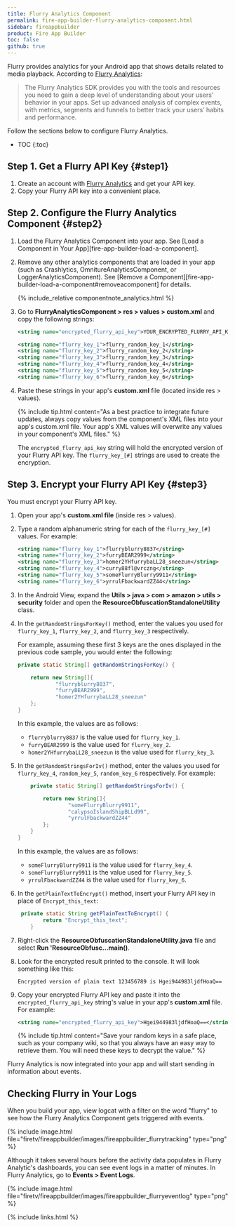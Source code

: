 ```yaml
---
title: Flurry Analytics Component
permalink: fire-app-builder-flurry-analytics-component.html
sidebar: fireappbuilder
product: Fire App Builder
toc: false
github: true
---
```


Flurry provides analytics for your Android app that shows details related to media playback. According to [Flurry Analytics](https://developer.yahoo.com/flurry/docs/analytics/):

>The Flurry Analytics SDK provides you with the tools and resources you need to gain a deep level of understanding about your users’ behavior in your apps. Set up advanced analysis of complex events, with metrics, segments and funnels to better track your users’ habits and performance. 

Follow the sections below to configure Flurry Analytics.

* TOC
{:toc}

## Step 1. Get a Flurry API Key {#step1}

1.  Create an account with [Flurry Analytics](https://developer.yahoo.com/analytics/) and get your API key.
2.  Copy your Flurry API key into a convenient place.

## Step 2. Configure the Flurry Analytics Component {#step2}

1.  Load the Flurry Analytics Component into your app. See [Load a Component in Your App][fire-app-builder-load-a-component].
    
2.  Remove any other analytics components that are loaded in your app (such as Crashlytics, OmnitureAnalyticsComponent, or LoggerAnalyticsComponent). See [Remove a Component][fire-app-builder-load-a-component#removeacomponent] for details.
    
    {% include_relative componentnote_analytics.html %}
    
2.  Go to **FlurryAnalyticsComponent > res > values > custom.xml** and copy the following strings:

    ```xml
    <string name="encrypted_flurry_api_key">YOUR_ENCRYPTED_FLURRY_API_KEY</string>

    <string name="flurry_key_1">flurry_random_key_1</string>
    <string name="flurry_key_2">flurry_random_key_2</string>
    <string name="flurry_key_3">flurry_random_key_3</string>
    <string name="flurry_key_4">flurry_random_key_4</string>
    <string name="flurry_key_5">flurry_random_key_5</string>
    <string name="flurry_key_6">flurry_random_key_6</string>
    ```
    
3.  Paste these strings in your app's **custom.xml** file (located inside res > values).  

     {% include tip.html content="As a best practice to integrate future updates, always copy values from the component's XML files into your app's custom.xml file. Your app's XML values will overwrite any values in your component's XML files." %}
          
     The `encrypted_flurry_api_key` string will hold the encrypted version of your Flurry API key. The `flurry_key_[#]` strings are used to create the encryption.

## Step 3. Encrypt your Flurry API Key {#step3}

You must encrypt your Flurry API key.

1.  Open your app's **custom.xml file** (inside res > values).
2.  Type a random alphanumeric string for each of the `flurry_key_[#]` values. For example:
    
    ```xml
    <string name="flurry_key_1">flurryblurry8837</string>
    <string name="flurry_key_2">furryBEAR2999</string>
    <string name="flurry_key_3">homer2YHfurrybaLL28_sneezun</string>
    <string name="flurry_key_4">curry88fl@vrczng</string>
    <string name="flurry_key_5">someFlurryBlurry9911</string>
    <string name="flurry_key_6">yrrulFbackwardZZ44</string>
    ```
    
4.  In the Android View, expand the **Utils > java > com > amazon > utils > security** folder and open the **ResourceObfuscationStandaloneUtility** class.
5.  In the `getRandomStringsForKey()` method, enter the values you used for `flurry_key_1`, `flurry_key_2`, and `flurry_key_3` respectively. 
    
    For example, assuming these first 3 keys are the ones displayed in the previous code sample, you would enter the following:
        
    ```java
    private static String[] getRandomStringsForKey() {

        return new String[]{
                "flurryblurry8837",
                "furryBEAR2999",
                "homer2YHfurrybaLL28_sneezun"
        };
    }
    ```
    
    In this example, the values are as follows:
     
    *  `flurryblurry8837` is the value used for `flurry_key_1`. 
    *  `furryBEAR2999` is the value used for `flurry_key_2`. 
    *  `homer2YHfurrybaLL28_sneezun` is the value used for `flurry_key_3`.
    
6.  In the `getRandomStringsForIv()` method, enter the values you used for `flurry_key_4`, `random_key_5`, `random_key_6` respectively. For example:
    
    ```java
        private static String[] getRandomStringsForIv() {
    
            return new String[]{
                    "someFlurryBlurry9911",
                    "calypsoIslandShipBLLd99",
                    "yrrulFbackwardZZ44"
            };
        }
    }
    ```
    
    In this example, the values are as follows:
     
    *  `someFlurryBlurry9911` is the value used for `flurry_key_4`. 
    *  `someFlurryBlurry9911` is the value used for `flurry_key_5`.
    *  `yrrulFbackwardZZ44` is the value used for `flurry_key_6`.
    
7.  In the `getPlainTextToEncrypt()` method, insert your Flurry API key in place of `Encrypt_this_text`:
    
    ```java
     private static String getPlainTextToEncrypt() {
            return "Encrypt_this_text";
        }
    ```
    
8.  Right-click the **ResourceObfuscationStandaloneUtility.java** file and select **Run 'ResourceObfusc...main()**.
9.  Look for the encrypted result printed to the console. It will look something like this:

    ```
    Encrypted version of plain text 123456789 is Hgei944983ljdfHoaQ==
    ```
    
10. Copy your encrypted Flurry API key and paste it into the `encrypted_flurry_api_key` string's value in your app's **custom.xml** file. For example:
                                                                                        
    ```xml
    <string name="encrypted_flurry_api_key">Hgei944983ljdfHoaQ==</string>
    ```
    
    {% include tip.html content="Save your random keys in a safe place, such as your company wiki, so that you always have an easy way to retrieve them. You will need these keys to decrypt the value." %}

Flurry Analytics is now integrated into your app and will start sending in information about events.

## Checking Flurry in Your Logs

When you build your app, view logcat with a filter on the word "flurry" to see how the Flurry Analytics Component gets triggered with events.

{% include image.html file="firetv/fireappbuilder/images/fireappbuilder_flurrytracking" type="png" %}

Although it takes several hours before the activity data populates in Flurry Analytic's dashboards, you can see event logs in a matter of minutes. In Flurry Analytics, go to **Events > Event Logs**.

{% include image.html file="firetv/fireappbuilder/images/fireappbuilder_flurryeventlog" type="png" %}

{% include links.html %}
